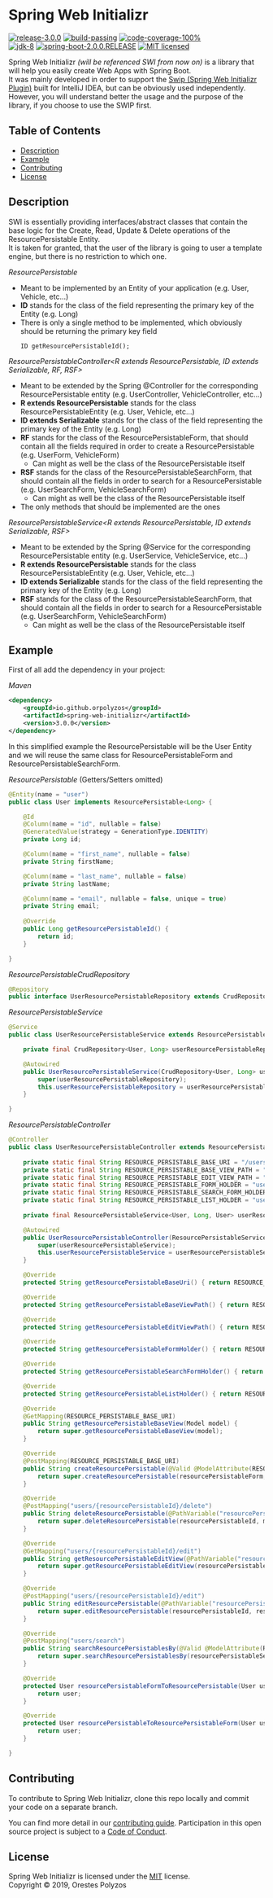 Spring Web Initializr
==========
[![release-3.0.0][shield-release]](#)
[![build-passing][shield-build]](#)
[![code-coverage-100%][shield-coverage]](#)  
[![jdk-8][shield-jdk]](#)
[![spring-boot-2.0.0.RELEASE][shield-spring]](#)
[![MIT licensed][shield-license]](#)

Spring Web Initializr _(will be referenced SWI from now on)_ is a library that will help you easily create Web Apps with Spring Boot.  
It was mainly developed in order to support the [Swip (Spring Web Initializr Plugin)](https://plugins.jetbrains.com/plugin/12239-swip-spring-web-initializr-) built for IntelliJ IDEA, but can be obviously used independently.
However, you will understand better the usage and the purpose of the library, if you choose to use the SWIP first.

Table of Contents
-----------------
  * [Description](#Description)
  * [Example](#Example)
  * [Contributing](#Contributing)
  * [License](#License)
  
Description
-----------

SWI is essentially providing interfaces/abstract classes that contain the base logic for the Create, Read, Update & Delete  operations of the ResourcePersistable Entity.  
It is taken for granted, that the user of the library is going to user a template engine, but there is no restriction to which one.

_ResourcePersistable<ID>_
* Meant to be implemented by an Entity of your application (e.g. User, Vehicle, etc...)  
* **ID** stands for the class of the field representing the primary key of the Entity (e.g. Long)
* There is only a single method to be implemented, which obviously should be returning the primary key field  
    ```
    ID getResourcePersistableId();
    ```

_ResourcePersistableController<R extends ResourcePersistable<ID>, ID extends Serializable, RF, RSF>_
* Meant to be extended by the Spring @Controller for the corresponding ResourcePersistable entity (e.g. UserController, VehicleController, etc...)
* **R extends ResourcePersistable<ID>** stands for the class ResourcePersistableEntity (e.g. User, Vehicle, etc...)
* **ID extends Serializable** stands for the class of the field representing the primary key of the Entity (e.g. Long)
* **RF** stands for the class of the ResourcePersistableForm, that should contain all the fields required in order to create a ResourcePersistable (e.g. UserForm, VehicleForm)
  * Can might as well be the class of the ResourcePersistable itself
* **RSF** stands for the class of the ResourcePersistableSearchForm, that should contain all the fields in order to search for a ResourcePersistable (e.g. UserSearchForm, VehicleSearchForm)
  * Can might as well be the class of the ResourcePersistable itself
* The only methods that should be implemented are the ones
  
_ResourcePersistableService<R extends ResourcePersistable<ID>, ID extends Serializable, RSF>_
* Meant to be extended by the Spring @Service for the corresponding ResourcePersistable entity (e.g. UserService, VehicleService, etc...)
* **R extends ResourcePersistable<ID>** stands for the class ResourcePersistableEntity (e.g. User, Vehicle, etc...)
* **ID extends Serializable** stands for the class of the field representing the primary key of the Entity (e.g. Long)
* **RSF** stands for the class of the ResourcePersistableSearchForm, that should contain all the fields in order to search for a ResourcePersistable (e.g. UserSearchForm, VehicleSearchForm)
  * Can might as well be the class of the ResourcePersistable itself  


Example
-----
First of all add the dependency in your project:

_Maven_
```xml
<dependency>
    <groupId>io.github.orpolyzos</groupId>
    <artifactId>spring-web-initializr</artifactId>
    <version>3.0.0</version>
</dependency>
```
In this simplified example the ResourcePersistable will be the User Entity and we will reuse the same class for ResourcePersistableForm and ResourcePersistableSearchForm. 

_ResourcePersistable_ (Getters/Setters omitted)
```java
@Entity(name = "user")
public class User implements ResourcePersistable<Long> {

    @Id
    @Column(name = "id", nullable = false)
    @GeneratedValue(strategy = GenerationType.IDENTITY)
    private Long id;

    @Column(name = "first_name", nullable = false)
    private String firstName;

    @Column(name = "last_name", nullable = false)
    private String lastName;

    @Column(name = "email", nullable = false, unique = true)
    private String email;
    
    @Override
    public Long getResourcePersistableId() {
        return id;
    }

}
```

_ResourcePersistableCrudRepository_
```java
@Repository
public interface UserResourcePersistableRepository extends CrudRepository<User, Long> { }
```

_ResourcePersistableService_
```java
@Service
public class UserResourcePersistableService extends ResourcePersistableService<User, Long, User> {

    private final CrudRepository<User, Long> userResourcePersistableRepository;

    @Autowired
    public UserResourcePersistableService(CrudRepository<User, Long> userResourcePersistableRepository) {
        super(userResourcePersistableRepository);
        this.userResourcePersistableRepository = userResourcePersistableRepository;
    }

}
```

_ResourcePersistableController_
```java
@Controller
public class UserResourcePersistableController extends ResourcePersistableController<User, Long, User, User> {
    
    private static final String RESOURCE_PERSISTABLE_BASE_URI = "/users";
    private static final String RESOURCE_PERSISTABLE_BASE_VIEW_PATH = "/user/users";
    private static final String RESOURCE_PERSISTABLE_EDIT_VIEW_PATH = "/user/edit-user";
    private static final String RESOURCE_PERSISTABLE_FORM_HOLDER = "userForm";
    private static final String RESOURCE_PERSISTABLE_SEARCH_FORM_HOLDER = "userSearchForm";
    private static final String RESOURCE_PERSISTABLE_LIST_HOLDER = "userList";
    
    private final ResourcePersistableService<User, Long, User> userResourcePersistableService;

    @Autowired
    public UserResourcePersistableController(ResourcePersistableService<User, Long, User> userResourcePersistableService) {
        super(userResourcePersistableService);
        this.userResourcePersistableService = userResourcePersistableService;
    }

    @Override
    protected String getResourcePersistableBaseUri() { return RESOURCE_PERSISTABLE_BASE_URI; }

    @Override
    protected String getResourcePersistableBaseViewPath() { return RESOURCE_PERSISTABLE_BASE_VIEW_PATH; }

    @Override
    protected String getResourcePersistableEditViewPath() { return RESOURCE_PERSISTABLE_EDIT_VIEW_PATH; }

    @Override
    protected String getResourcePersistableFormHolder() { return RESOURCE_PERSISTABLE_FORM_HOLDER; }

    @Override
    protected String getResourcePersistableSearchFormHolder() { return RESOURCE_PERSISTABLE_SEARCH_FORM_HOLDER; }

    @Override
    protected String getResourcePersistableListHolder() { return RESOURCE_PERSISTABLE_LIST_HOLDER; }

    @Override
    @GetMapping(RESOURCE_PERSISTABLE_BASE_URI)
    public String getResourcePersistableBaseView(Model model) {
        return super.getResourcePersistableBaseView(model);
    }

    @Override
    @PostMapping(RESOURCE_PERSISTABLE_BASE_URI)
    public String createResourcePersistable(@Valid @ModelAttribute(RESOURCE_PERSISTABLE_FORM_HOLDER) User resourcePersistableForm, BindingResult bindingResult, Model model, RedirectAttributes redirectAttributes) {
        return super.createResourcePersistable(resourcePersistableForm, bindingResult, model, redirectAttributes);
    }

    @Override
    @PostMapping("users/{resourcePersistableId}/delete")
    public String deleteResourcePersistable(@PathVariable("resourcePersistableId") Long resourcePersistableId, Model model) {
        return super.deleteResourcePersistable(resourcePersistableId, model);
    }

    @Override
    @GetMapping("users/{resourcePersistableId}/edit")
    public String getResourcePersistableEditView(@PathVariable("resourcePersistableId") Long resourcePersistableId, Model model) {
        return super.getResourcePersistableEditView(resourcePersistableId, model);
    }

    @Override
    @PostMapping("users/{resourcePersistableId}/edit")
    public String editResourcePersistable(@PathVariable("resourcePersistableId") Long resourcePersistableId, @Valid @ModelAttribute(RESOURCE_PERSISTABLE_FORM_HOLDER) User resourcePersistableForm, BindingResult bindingResult, Model model, RedirectAttributes redirectAttributes) {
        return super.editResourcePersistable(resourcePersistableId, resourcePersistableForm, bindingResult, model, redirectAttributes);
    }

    @Override
    @PostMapping("users/search")
    public String searchResourcePersistablesBy(@Valid @ModelAttribute(RESOURCE_PERSISTABLE_SEARCH_FORM_HOLDER) User resourcePersistableSearchForm, BindingResult bindingResult, Model model, RedirectAttributes redirectAttributes) {
        return super.searchResourcePersistablesBy(resourcePersistableSearchForm, bindingResult, model, redirectAttributes);
    }

    @Override
    protected User resourcePersistableFormToResourcePersistable(User user) {
        return user;
    }

    @Override
    protected User resourcePersistableToResourcePersistableForm(User user) {
        return user;
    }

}
```

Contributing
------------
To contribute to Spring Web Initializr, clone this repo locally and commit your code on a separate branch.

You can find more detail in our [contributing guide](#). Participation in this open source project is subject to a [Code of Conduct](#).

License
-------
Spring Web Initializr is licensed under the [MIT](#license.md) license.  
Copyright &copy; 2019, Orestes Polyzos

[shield-release]: https://img.shields.io/badge/release-3.0.0-blue.svg
[shield-build]: https://img.shields.io/badge/build-passing-brightgreen.svg
[shield-coverage]: https://img.shields.io/badge/coverage-0%25-red.svg
[shield-jdk]: https://img.shields.io/badge/jdk-8-blue.svg
[shield-spring]: https://img.shields.io/badge/spring-2.0.0-blue.svg
[shield-license]: https://img.shields.io/badge/license-MIT-blue.svg
